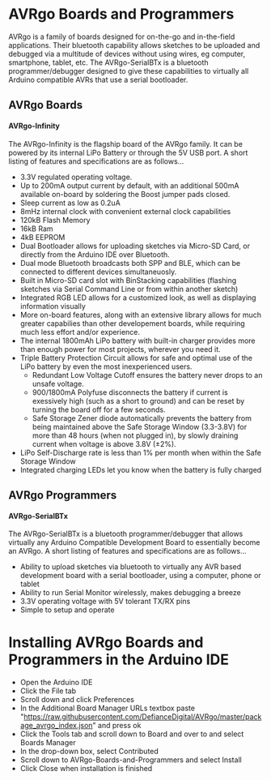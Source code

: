 # AVRgo Boards and Programmers
AVRgo is a family of boards designed for on-the-go and in-the-field applications. Their bluetooth capability allows sketches to be uploaded and debugged via a multitude of devices without using wires, eg computer, smartphone, tablet, etc. The AVRgo-SerialBTx is a bluetooth programmer/debugger designed to give these capabilities to virtually all Arduino compatible AVRs that use a serial bootloader.

## AVRgo Boards
#### AVRgo-Infinity
The AVRgo-Infinity is the flagship board of the AVRgo family. It can be powered by its internal LiPo Battery or through the 5V USB port. A short listing of features and specifications are as follows...
- 3.3V regulated operating voltage.
- Up to 200mA output current by default, with an additional 500mA available on-board by soldering the Boost jumper pads closed.
- Sleep current as low as 0.2uA
- 8mHz internal clock with convenient external clock capabilities
- 120kB Flash Memory
- 16kB Ram
- 4kB EEPROM
- Dual Bootloader allows for uploading sketches via Micro-SD Card, or directly from the Arduino IDE over Bluetooth.
- Dual mode Bluetooth broadcasts both SPP and BLE, which can be connected to different devices simultaneuosly.
- Built in Micro-SD card slot with BinStacking capabilities (flashing sketches via Serial Command Line or from within another sketch)
- Integrated RGB LED allows for a customized look, as well as displaying information visually
- More on-board features, along with an extensive library allows for much greater capabilies than other developement boards, while requiring much less effort and/or experience.
- The internal 1800mAh LiPo battery with built-in charger provides more than enough power for most projects, wherever you need it.
- Triple Battery Protection Circuit allows for safe and optimal use of the LiPo battery by even the most inexperienced users.
  - Redundant Low Voltage Cutoff ensures the battery never drops to an unsafe voltage.
  - 900/1800mA Polyfuse disconnects the battery if current is exessively high (such as a short to ground) and can be reset by turning the board off for a few seconds.
  - Safe Storage Zener diode automatically prevents the battery from being maintained above the Safe Storage Window (3.3-3.8V) for more than 48 hours (when not plugged in), by slowly draining current when voltage is above 3.8V (±2%).
- LiPo Self-Discharge rate is less than 1% per month when within the Safe Storage Window
- Integrated charging LEDs let you know when the battery is fully charged


## AVRgo Programmers
#### AVRgo-SerialBTx
The AVRgo-SerialBTx is a bluetooth programmer/debugger that allows virtually any Arduino Compatible Development Board to essentially become an AVRgo. A short listing of features and specifications are as follows...
- Ability to upload sketches via bluetooth to virtually any AVR based development board with a serial bootloader, using a computer, phone or tablet
- Ability to run Serial Monitor wirelessly, makes debugging a breeze
- 3.3V operating voltage with 5V tolerant TX/RX pins
- Simple to setup and operate

# Installing AVRgo Boards and Programmers in the Arduino IDE
- Open the Arduino IDE
- Click the File tab
- Scroll down and click Preferences
- In the Additional Board Manager URLs textbox paste "https://raw.githubusercontent.com/DefianceDigital/AVRgo/master/package_avrgo_index.json" and press ok
- Click the Tools tab and scroll down to Board and over to and select Boards Manager
- In the drop-down box, select Contributed
- Scroll down to AVRgo-Boards-and-Programmers and select Install
- Click Close when installation is finished

